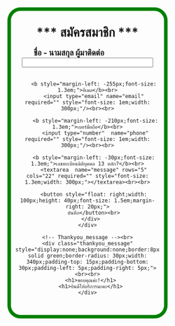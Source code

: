 <!doctype html>
<html>
<head>
  <meta charset="utf-8">
  <meta name="viewport" content="width=device-width, initial-scale=1.0">
  <title>appssky network</title>
</head>
<body>
  <br>
  <center>
  <form class="gform pure-form pure-form-stacked" method="POST" data-email="support@appssky.com"
  action="https://script.google.com/macros/s/AKfycbx_PJy3qDvXPkByfPZcUQWxJMoRRs247SVU2jpp4HDQIjG_AJO6czn8MKlJIFDWlq7DtA/exec">
    <div class="form-elements"><br>
      <div style="background:none;border:8px solid green;border-radius: 30px;width: 340px;padding-top: 15px;padding-bottom: 30px;padding-left: 5px;padding-right: 5px;"><br>
        <b class="content-head" style="font-size: 2.0em;">*** สมัครสมาชิก ***</b>
        <br><br>
         <b style="margin-left: -85px;font-size: 1.3em;">ชื่อ - นามสกุล ผู้มาติดต่อ</b><br>
        <input type="text" name="name" required="" style="font-size: 1em;width: 300px;"/><br><br>

        <b style="margin-left: -255px;font-size: 1.3em;">อีเมล</b><br>
        <input type="email" name="email" required="" style="font-size: 1em;width: 300px;"/><br><br>

         <b style="margin-left: -210px;font-size: 1.3em;">เบอร์มือถือ</b><br>
         <input type="number"  name="phone" required="" style="font-size: 1em;width: 300px;"/><br><br>
      
        <b style="margin-left: -30px;font-size: 1.3em;">เลขทะเบียนนิติบุคคล 13 หลัก?</b><br>
        <textarea  name="message" rows="5" cols="22" required="" style="font-size: 1.3em;width: 300px;"></textarea><br><br>
    
        <button style="float: right;width: 100px;height: 40px;font-size: 1.5em;margin-right: 20px;">
        บันทึก</button><br>
      </div>
    </div>

    <!-- Thankyou_message --><br>
    <div class="thankyou_message" style="display:none;background:none;border:8px solid green;border-radius: 30px;width: 340px;padding-top: 15px;padding-bottom: 30px;padding-left: 5px;padding-right: 5px;"><br><br>
      <h1>ขอบคุณค่ะ!</h1>
      <h1>ยินดีให้บริการนะคะ</h1>
    </div>
  </form>
  <script data-cfasync="false" type="text/javascript">
    
   (function() {
  function validEmail(email) {
    var re = /^([\w-]+(?:\.[\w-]+)*)@((?:[\w-]+\.)*\w[\w-]{0,66})\.([a-z]{2,6}(?:\.[a-z]{2})?)$/i;
    return re.test(email);
  }

  function validateHuman(honeypot) {
    if (honeypot) {
      console.log("Robot Detected!");
      return true;
    } else {
      console.log("Welcome Human!");
    }
  }
  function getFormData(form) {
    var elements = form.elements;

    var fields = Object.keys(elements).filter(function(k) {
          return (elements[k].name !== "honeypot");
    }).map(function(k) {
      if(elements[k].name !== undefined) {
        return elements[k].name;
      }else if(elements[k].length > 0){
        return elements[k].item(0).name;
      }
    }).filter(function(item, pos, self) {
      return self.indexOf(item) == pos && item;
    });

    var formData = {};
    fields.forEach(function(name){
      var element = elements[name];
      formData[name] = element.value;
      if (element.length) {
        var data = [];
        for (var i = 0; i < element.length; i++) {
          var item = element.item(i);
          if (item.checked || item.selected) {
            data.push(item.value);
          }
        }
        formData[name] = data.join(', ');
      }
    });

    // add form-specific values into the data
    formData.formDataNameOrder = JSON.stringify(fields);
    formData.formGoogleSheetName = form.dataset.sheet || "Sheet1"; // default sheet name
    formData.formGoogleSendEmail = form.dataset.email || ""; // no email by default

    console.log(formData);
    return formData;
  }

  function handleFormSubmit(event) {  
    event.preventDefault();           
    var form = event.target;
    var data = getFormData(form);         
    if( data.email && !validEmail(data.email) ) {   
      var invalidEmail = form.querySelector(".email-invalid");
      if (invalidEmail) {
        invalidEmail.style.display = "block";
        return false;
      }
    } else {
      disableAllButtons(form);
      var url = form.action;
      var xhr = new XMLHttpRequest();
      xhr.open('POST', url);
      xhr.setRequestHeader("Content-Type", "application/x-www-form-urlencoded");
      xhr.onreadystatechange = function() {
          console.log(xhr.status, xhr.statusText);
          console.log(xhr.responseText);
          var formElements = form.querySelector(".form-elements")
          if (formElements) {
            formElements.style.display = "none"; // hide form
          }
          var thankYouMessage = form.querySelector(".thankyou_message");
          if (thankYouMessage) {
            thankYouMessage.style.display = "block";
          }
          return;
      };
      var encoded = Object.keys(data).map(function(k) {
          return encodeURIComponent(k) + "=" + encodeURIComponent(data[k]);
      }).join('&');
      xhr.send(encoded);
    }
  }
  
  function loaded() {
    console.log("Contact form submission handler loaded successfully.");
    var forms = document.querySelectorAll("form.gform");
    for (var i = 0; i < forms.length; i++) {
      forms[i].addEventListener("submit", handleFormSubmit, false);
    }
  };
  document.addEventListener("DOMContentLoaded", loaded, false);

  function disableAllButtons(form) {
    var buttons = form.querySelectorAll("button");
    for (var i = 0; i < buttons.length; i++) {
      buttons[i].disabled = true;
    }
  }
})();


  </script>
</center>
</body>
</html>
